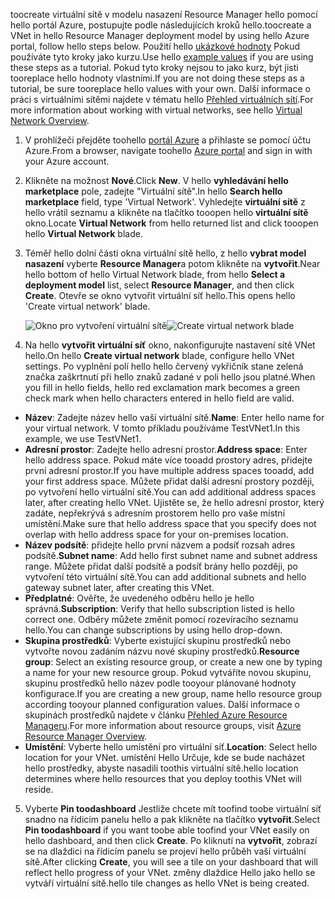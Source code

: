 <span data-ttu-id="df197-101">toocreate virtuální sítě v modelu nasazení Resource Manager hello pomocí hello portál Azure, postupujte podle následujících kroků hello.</span><span class="sxs-lookup"><span data-stu-id="df197-101">toocreate a VNet in hello Resource Manager deployment model by using hello Azure portal, follow hello steps below.</span></span> <span data-ttu-id="df197-102">Použití hello [ukázkové hodnoty](#values) Pokud používáte tyto kroky jako kurzu.</span><span class="sxs-lookup"><span data-stu-id="df197-102">Use hello [example values](#values) if you are using these steps as a tutorial.</span></span> <span data-ttu-id="df197-103">Pokud tyto kroky nejsou to jako kurz, být jisti tooreplace hello hodnoty vlastními.</span><span class="sxs-lookup"><span data-stu-id="df197-103">If you are not doing these steps as a tutorial, be sure tooreplace hello values with your own.</span></span> <span data-ttu-id="df197-104">Další informace o práci s virtuálními sítěmi najdete v tématu hello [Přehled virtuálních sítí](../articles/virtual-network/virtual-networks-overview.md).</span><span class="sxs-lookup"><span data-stu-id="df197-104">For more information about working with virtual networks, see hello [Virtual Network Overview](../articles/virtual-network/virtual-networks-overview.md).</span></span>

1. <span data-ttu-id="df197-105">V prohlížeči přejděte toohello [portál Azure](http://portal.azure.com) a přihlaste se pomocí účtu Azure.</span><span class="sxs-lookup"><span data-stu-id="df197-105">From a browser, navigate toohello [Azure portal](http://portal.azure.com) and sign in with your Azure account.</span></span>
2. <span data-ttu-id="df197-106">Klikněte na možnost **Nové**.</span><span class="sxs-lookup"><span data-stu-id="df197-106">Click **New**.</span></span> <span data-ttu-id="df197-107">V hello **vyhledávání hello marketplace** pole, zadejte "Virtuální sítě".</span><span class="sxs-lookup"><span data-stu-id="df197-107">In hello **Search hello marketplace** field, type 'Virtual Network'.</span></span> <span data-ttu-id="df197-108">Vyhledejte **virtuální sítě** z hello vrátil seznamu a klikněte na tlačítko tooopen hello **virtuální sítě** okno.</span><span class="sxs-lookup"><span data-stu-id="df197-108">Locate **Virtual Network** from hello returned list and click tooopen hello **Virtual Network** blade.</span></span>
3. <span data-ttu-id="df197-109">Téměř hello dolní části okna virtuální sítě hello, z hello **vybrat model nasazení** vyberte **Resource Manager**a potom klikněte na **vytvořit**.</span><span class="sxs-lookup"><span data-stu-id="df197-109">Near hello bottom of hello Virtual Network blade, from hello **Select a deployment model** list, select **Resource Manager**, and then click **Create**.</span></span> <span data-ttu-id="df197-110">Otevře se okno vytvořit virtuální síť hello.</span><span class="sxs-lookup"><span data-stu-id="df197-110">This opens hello 'Create virtual network' blade.</span></span>

    <span data-ttu-id="df197-111">![Okno pro vytvoření virtuální sítě](./media/vpn-gateway-basic-vnet-s2s-rm-portal-include/createvnet.png "Okno pro vytvoření virtuální sítě")</span><span class="sxs-lookup"><span data-stu-id="df197-111">![Create virtual network blade](./media/vpn-gateway-basic-vnet-s2s-rm-portal-include/createvnet.png "Create virtual network blade")</span></span>
4. <span data-ttu-id="df197-112">Na hello **vytvořit virtuální síť** okno, nakonfigurujte nastavení sítě VNet hello.</span><span class="sxs-lookup"><span data-stu-id="df197-112">On hello **Create virtual network** blade, configure hello VNet settings.</span></span> <span data-ttu-id="df197-113">Po vyplnění polí hello hello červený vykřičník stane zelená značka zaškrtnutí při hello znaků zadané v poli hello jsou platné.</span><span class="sxs-lookup"><span data-stu-id="df197-113">When you fill in hello fields, hello red exclamation mark becomes a green check mark when hello characters entered in hello field are valid.</span></span>

  - <span data-ttu-id="df197-114">**Název**: Zadejte název hello vaší virtuální sítě.</span><span class="sxs-lookup"><span data-stu-id="df197-114">**Name**: Enter hello name for your virtual network.</span></span> <span data-ttu-id="df197-115">V tomto příkladu používáme TestVNet1.</span><span class="sxs-lookup"><span data-stu-id="df197-115">In this example, we use TestVNet1.</span></span>
  - <span data-ttu-id="df197-116">**Adresní prostor**: Zadejte hello adresní prostor.</span><span class="sxs-lookup"><span data-stu-id="df197-116">**Address space**: Enter hello address space.</span></span> <span data-ttu-id="df197-117">Pokud máte více tooadd prostory adres, přidejte první adresní prostor.</span><span class="sxs-lookup"><span data-stu-id="df197-117">If you have multiple address spaces tooadd, add your first address space.</span></span> <span data-ttu-id="df197-118">Můžete přidat další adresní prostory později, po vytvoření hello virtuální sítě.</span><span class="sxs-lookup"><span data-stu-id="df197-118">You can add additional address spaces later, after creating hello VNet.</span></span> <span data-ttu-id="df197-119">Ujistěte se, že hello adresní prostor, který zadáte, nepřekrývá s adresním prostorem hello pro vaše místní umístění.</span><span class="sxs-lookup"><span data-stu-id="df197-119">Make sure that hello address space that you specify does not overlap with hello address space for your on-premises location.</span></span>
  - <span data-ttu-id="df197-120">**Název podsítě**: přidejte hello první názvem a podsíť rozsah adres podsítě.</span><span class="sxs-lookup"><span data-stu-id="df197-120">**Subnet name**: Add hello first subnet name and subnet address range.</span></span> <span data-ttu-id="df197-121">Můžete přidat další podsítě a podsíť brány hello později, po vytvoření této virtuální sítě.</span><span class="sxs-lookup"><span data-stu-id="df197-121">You can add additional subnets and hello gateway subnet later, after creating this VNet.</span></span> 
  - <span data-ttu-id="df197-122">**Předplatné**: Ověřte, že uvedeného odběru hello je hello správná.</span><span class="sxs-lookup"><span data-stu-id="df197-122">**Subscription**: Verify that hello subscription listed is hello correct one.</span></span> <span data-ttu-id="df197-123">Odběry můžete změnit pomocí rozevíracího seznamu hello.</span><span class="sxs-lookup"><span data-stu-id="df197-123">You can change subscriptions by using hello drop-down.</span></span>
  - <span data-ttu-id="df197-124">**Skupina prostředků**: Vyberte existující skupinu prostředků nebo vytvořte novou zadáním názvu nové skupiny prostředků.</span><span class="sxs-lookup"><span data-stu-id="df197-124">**Resource group**: Select an existing resource group, or create a new one by typing a name for your new resource group.</span></span> <span data-ttu-id="df197-125">Pokud vytváříte novou skupinu, skupinu prostředků hello název podle tooyour plánované hodnoty konfigurace.</span><span class="sxs-lookup"><span data-stu-id="df197-125">If you are creating a new group, name hello resource group according tooyour planned configuration values.</span></span> <span data-ttu-id="df197-126">Další informace o skupinách prostředků najdete v článku [Přehled Azure Resource Manageru](../articles/azure-resource-manager/resource-group-overview.md#resource-groups).</span><span class="sxs-lookup"><span data-stu-id="df197-126">For more information about resource groups, visit [Azure Resource Manager Overview](../articles/azure-resource-manager/resource-group-overview.md#resource-groups).</span></span>
  - <span data-ttu-id="df197-127">**Umístění**: Vyberte hello umístění pro virtuální síť.</span><span class="sxs-lookup"><span data-stu-id="df197-127">**Location**: Select hello location for your VNet.</span></span> <span data-ttu-id="df197-128">umístění Hello Určuje, kde se bude nacházet hello prostředky, abyste nasadili toothis virtuální sítě.</span><span class="sxs-lookup"><span data-stu-id="df197-128">hello location determines where hello resources that you deploy toothis VNet will reside.</span></span>

5. <span data-ttu-id="df197-129">Vyberte **Pin toodashboard** Jestliže chcete mít toofind toobe virtuální síť snadno na řídicím panelu hello a pak klikněte na tlačítko **vytvořit**.</span><span class="sxs-lookup"><span data-stu-id="df197-129">Select **Pin toodashboard** if you want toobe able toofind your VNet easily on hello dashboard, and then click **Create**.</span></span> <span data-ttu-id="df197-130">Po kliknutí na **vytvořit**, zobrazí se na dlaždici na řídicím panelu se projeví hello průběh vaší virtuální sítě.</span><span class="sxs-lookup"><span data-stu-id="df197-130">After clicking **Create**, you will see a tile on your dashboard that will reflect hello progress of your VNet.</span></span> <span data-ttu-id="df197-131">změny dlaždice Hello jako hello se vytváří virtuální sítě.</span><span class="sxs-lookup"><span data-stu-id="df197-131">hello tile changes as hello VNet is being created.</span></span>
